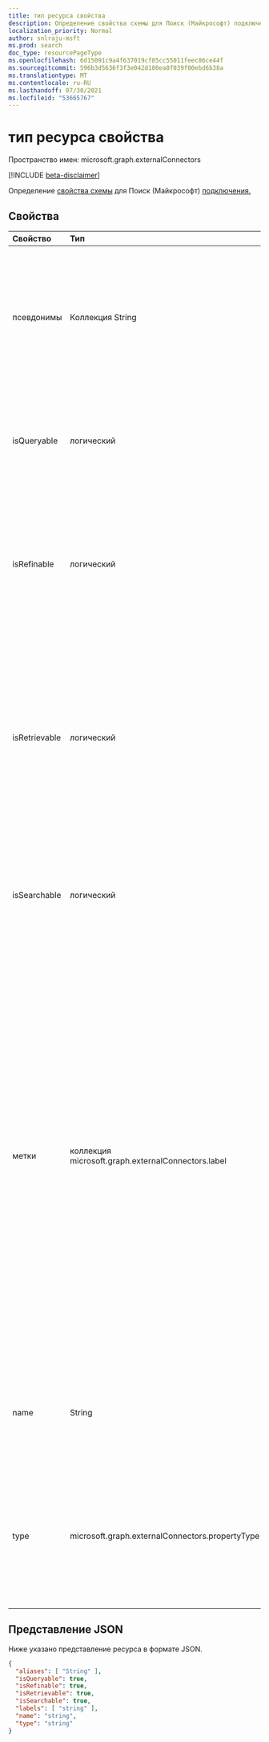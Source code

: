 ```yaml
---
title: тип ресурса свойства
description: Определение свойства схемы для Поиск (Майкрософт) подключения.
localization_priority: Normal
author: snlraju-msft
ms.prod: search
doc_type: resourcePageType
ms.openlocfilehash: 6d15091c9a4f637019cf85cc55011feec86ce44f
ms.sourcegitcommit: 596b3d5636f3f3e042d180ea8f039f00ebd6b38a
ms.translationtype: MT
ms.contentlocale: ru-RU
ms.lasthandoff: 07/30/2021
ms.locfileid: "53665767"
---
```

# <a name="property-resource-type"></a>тип ресурса свойства

Пространство имен: microsoft.graph.externalConnectors

[!INCLUDE [beta-disclaimer](../../includes/beta-disclaimer.md)]

Определение [свойства схемы](externalconnectors-schema.md) для Поиск (Майкрософт) [подключения.](externalconnectors-externalconnection.md)

## <a name="properties"></a>Свойства

| Свойство      | Тип              | Описание                                        |
|:--------------|:------------------|:---------------------------------------------------|
| псевдонимы       | Коллекция String | Набор псевдонимов или дружественных имен для свойства. Максимум 32 символа. Каждая строка не должна содержать символов управления, whitespace или любого из следующих: , . `:` `;` `,` `(` `)` `[` `]` `{` `}` `%` `$` `+` `!` `*` `=` `&` `?` `@` `#` `\` `~` `'` `"` `<` `>` `|` `` ` `` `^` Необязательно.  |
| isQueryable   | логический           | Указывает, запрашивается ли свойство. Запрашиваемые свойства можно использовать в запросах На языке запросов ключевых слов [(KQL).](/sharepoint/dev/general-development/keyword-query-language-kql-syntax-reference) Необязательно.  |
| isRefinable   | логический           | Указывает, является ли свойство уточненным.  Уточненные свойства можно использовать для фильтрации результатов поиска в [API](search-api-overview.md) поиска и добавления управления Поиск (Майкрософт) пользователей. Необязательно.  |
| isRetrievable | логический           | Указывает, является ли свойство искомым. Возвращаемые свойства возвращаются в наборе результатов, когда элементы возвращаются API поиска. Свойства, которые можно получить, также доступны для добавления в шаблон отображения, используемый для отрисовки результатов поиска. Необязательно. |
| isSearchable  | логический           | Указывает, можно ли найти свойство. Только свойства типа `string` или `stringCollection` можно искать. Невыявимые свойства не добавляются в индекс поиска. Необязательно. |
| метки        | коллекция microsoft.graph.externalConnectors.label | Указывает один или несколько известных тегов, добавленных к свойству. Метки помогают Поиск (Майкрософт) понять семантику данных в подключении. Добавление соответствующих меток приведет к усилению поиска (например, повышению релевантности). Необязательно.<br><br>Возможные значения: `title` , , , , , , , , `url` `createdBy` `lastModifiedBy` `authors` `createdDateTime` `lastModifiedDateTime` `fileName` `fileExtension` `unknownFutureValue` `iconUrl` `containerName` `containerUrl` . Обратите внимание, что для получения следующих значений в этом изменяемом переумыве: `Prefer: include-unknown-enum-members` , , [](/graph/best-practices-concept#handling-future-members-in-evolvable-enumerations) `iconUrl` `containerName` `containerUrl` .|
| name          | String            | Имя свойства. Максимум 32 символа. Не должен содержать символы управления, whitespace или любой из следующих: , . `:` `;` `,` `(` `)` `[` `]` `{` `}` `%` `$` `+` `!` `*` `=` `&` `?` `@` `#` `\` `~` `'` `"` `<` `>` `|` `` ` `` `^` Обязательное.                |
| type          | microsoft.graph.externalConnectors.propertyType         | Тип данных указанного свойства. Возможные значения: `string`, `int64`, `double`, `dateTime`, `boolean`, `stringCollection`, `int64Collection`, `doubleCollection`, `dateTimeCollection`, `unknownFutureValue`. Обязательный элемент. |

## <a name="json-representation"></a>Представление JSON

Ниже указано представление ресурса в формате JSON.

<!-- {
  "blockType": "resource",
  "optionalProperties": [

  ],
  "@odata.type": "microsoft.graph.externalConnectors.property",
  "baseType": null
}-->

```json
{
  "aliases": [ "String" ],
  "isQueryable": true,
  "isRefinable": true,
  "isRetrievable": true,
  "isSearchable": true,
  "labels": [ "string" ],
  "name": "string",
  "type": "string"
}
```

<!-- uuid: 16cd6b66-4b1a-43a1-adaf-3a886856ed98
2019-02-04 14:57:30 UTC -->
<!-- {
  "type": "#page.annotation",
  "description": "property resource",
  "keywords": "",
  "section": "documentation",
  "tocPath": ""
}-->
